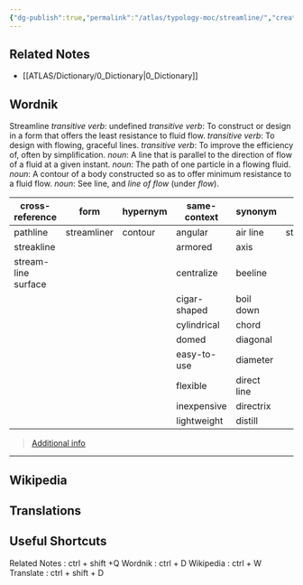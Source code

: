 ```yaml
---
{"dg-publish":true,"permalink":"/atlas/typology-moc/streamline/","created":"2023-01-12T13:17:44.369+01:00","updated":"2023-03-08T08:28:53.997+01:00"}
---
```


## Related Notes 
- [[ATLAS/Dictionary/0_Dictionary\|0_Dictionary]]


## Wordnik
Streamline
*transitive verb*: undefined
*transitive verb*: To construct or design in a form that offers the least resistance to fluid flow.
*transitive verb*: To design with flowing, graceful lines.
*transitive verb*: To improve the efficiency of, often by simplification.
*noun*: A line that is parallel to the direction of flow of a fluid at a given instant.
*noun*: The path of one particle in a flowing fluid.
*noun*: A contour of a body constructed so as to offer minimum resistance to a fluid flow.
*noun*: See <internalXref urlencoded="line">line</internalXref>, and <em>line of flow</em> (under <em>flow</em>).

| cross-reference |form |hypernym |same-context |synonym |variant |verb-form |
| --- | --- | --- | --- | --- | --- | --- |
| pathline | streamliner | contour | angular | air line | streamlined | streamlined |
| streakline |  |  | armored | axis |  | streamlines |
| stream-line surface |  |  | centralize | beeline |  | streamlining |
|  |  |  | cigar-shaped | boil down |  |  |
|  |  |  | cylindrical | chord |  |  |
|  |  |  | domed | diagonal |  |  |
|  |  |  | easy-to-use | diameter |  |  |
|  |  |  | flexible | direct line |  |  |
|  |  |  | inexpensive | directrix |  |  |
|  |  |  | lightweight | distill |  |  |

> [Additional info](https://www.wordnik.com/words/streamline)

---

## Wikipedia 


## Translations 


## Useful Shortcuts
Related Notes : ctrl + shift +Q
Wordnik : ctrl + D
Wikipedia : ctrl + W
Translate : ctrl + shift + D 